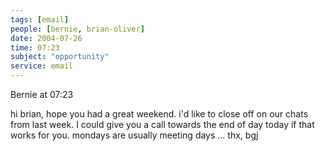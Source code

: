 ```yaml
---
tags: [email]
people: [bernie, brian-oliver]
date: 2004-07-26
time: 07:23
subject: "opportunity"
service: email
---
```


Bernie at 07:23

hi brian, hope you had a great weekend. i'd like to close off on our chats from last week. I could give you a call towards the end of day today if that works for you. mondays are usually meeting days ... thx, bgj

